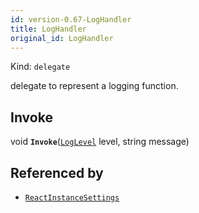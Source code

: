 ```yaml
---
id: version-0.67-LogHandler
title: LogHandler
original_id: LogHandler
---
```


Kind: `delegate`

delegate to represent a logging function.

## Invoke
void **`Invoke`**([`LogLevel`](LogLevel) level, string message)





## Referenced by
- [`ReactInstanceSettings`](ReactInstanceSettings)
